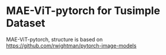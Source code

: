 # MAE-ViT-pytorch for Tusimple Dataset
MAE-ViT-pytorch, structure is based on https://github.com/rwightman/pytorch-image-models
